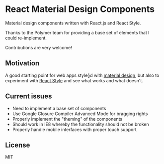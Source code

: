 React Material Design Components
===
Material design components written with React.js and React Style.

Thanks to the Polymer team for providing a base set of elements that I could re-implement.

Contributions are very welcome!

Motivation
---
A good starting point for web apps style§d with [material design](http://www.google.com/design/spec/material-design/introduction.html), but also to experiment with
[React Style](https://github.com/SanderSpies/react-style/) and see what works and what doesn't.

Current issues
---
- Need to implement a base set of components
- Use Google Closure Compiler Advanced Mode for bragging rights
- Properly implement the "theming" of the components
- Should work in IE8 whereby the functionality should not be broken
- Properly handle mobile interfaces with proper touch support

License
---
MIT